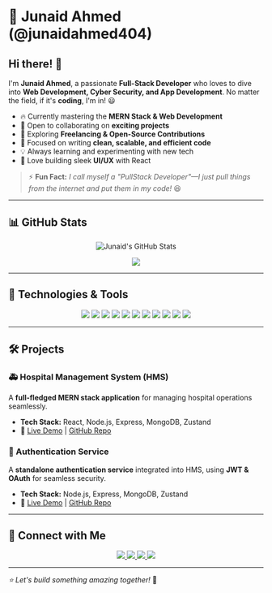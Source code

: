 # 🚀 Junaid Ahmed (@junaidahmed404)  

## Hi there! 👋  

I'm **Junaid Ahmed**, a passionate **Full-Stack Developer** who loves to dive into **Web Development, Cyber Security, and App Development**. No matter the field, if it's **coding**, I'm in! 😃  

- 🔥 Currently mastering the **MERN Stack & Web Development**  
- 🤝 Open to collaborating on **exciting projects**  
- 📌 Exploring **Freelancing & Open-Source Contributions**  
- 🎯 Focused on writing **clean, scalable, and efficient code**  
- 💡 Always learning and experimenting with new tech  
- 🎨 Love building sleek **UI/UX** with React  

> ⚡ **Fun Fact:** *I call myself a "PullStack Developer"—I just pull things from the internet and put them in my code!* 😆  

---

## 📊 GitHub Stats  

<p align="center">
  <img src="https://github-readme-stats.vercel.app/api?username=junaidahmed404&show_icons=true&theme=radical" alt="Junaid's GitHub Stats" />
</p>


<p align="center">
  <img src="https://github-readme-streak-stats.herokuapp.com/?user=junaidahmed404&theme=radical" />
</p>


---

## 🚀 Technologies & Tools  

<p align="center">
  <img src="https://img.shields.io/badge/JavaScript-F7DF1E?style=flat&logo=javascript&logoColor=black" />
  <img src="https://img.shields.io/badge/TypeScript-3178C6?style=flat&logo=typescript&logoColor=white" />
  <img src="https://img.shields.io/badge/Node.js-43853D?style=flat&logo=node.js&logoColor=white" />
  <img src="https://img.shields.io/badge/Express.js-000000?style=flat&logo=express&logoColor=white" />
  <img src="https://img.shields.io/badge/React-61DAFB?style=flat&logo=react&logoColor=black" />
  <img src="https://img.shields.io/badge/Next.js-000000?style=flat&logo=nextdotjs&logoColor=white" />
  <img src="https://img.shields.io/badge/MongoDB-4EA94B?style=flat&logo=mongodb&logoColor=white" />
  <img src="https://img.shields.io/badge/Firebase-FFCA28?style=flat&logo=firebase&logoColor=black" />
  <img src="https://img.shields.io/badge/Tailwind%20CSS-38B2AC?style=flat&logo=tailwind-css&logoColor=white" />
  <img src="https://img.shields.io/badge/Git-F05032?style=flat&logo=git&logoColor=white" />
  <img src="https://img.shields.io/badge/GitHub-181717?style=flat&logo=github&logoColor=white" />
</p>

---

## 🛠️ Projects  

### 🚑 Hospital Management System (HMS)  
A **full-fledged MERN stack application** for managing hospital operations seamlessly.  
- **Tech Stack:** React, Node.js, Express, MongoDB, Zustand  
- 🔗 [Live Demo](#) | [GitHub Repo](#)  

### 🌟 Authentication Service  
A **standalone authentication service** integrated into HMS, using **JWT & OAuth** for seamless security.  
- **Tech Stack:** Node.js, Express, MongoDB, Zustand  
- 🔗 [Live Demo](#) | [GitHub Repo](https://github.com/junaidahmed404/auth-service)  

---

## 🔗 Connect with Me  

<p align="center">
  <a href="https://www.linkedin.com/in/junaidahmed404/">
    <img src="https://img.shields.io/badge/LinkedIn-0077B5?style=flat&logo=linkedin&logoColor=white" />
  </a>
  <a href="https://x.com/junaidahmed_98">
    <img src="https://img.shields.io/badge/Twitter-1DA1F2?style=flat&logo=twitter&logoColor=white" />
  </a>
  <a href="mailto:bhattijunaidahmed404@gmail.com">
    <img src="https://img.shields.io/badge/Email-D14836?style=flat&logo=gmail&logoColor=white" />
  </a>
  <a href="https://github.com/junaidahmed404">
    <img src="https://img.shields.io/badge/GitHub-181717?style=flat&logo=github&logoColor=white" />
  </a>
</p>

---

_⭐ Let's build something amazing together!_ 🚀  
